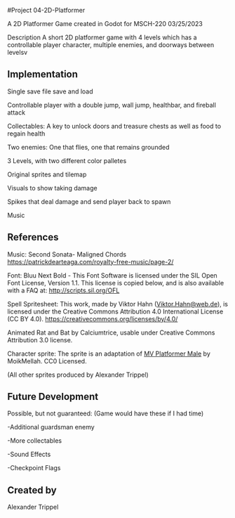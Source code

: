 #Project 04-2D-Platformer

A 2D Platformer Game created in Godot for MSCH-220
03/25/2023

Description
A short 2D platformer game with 4 levels which has a controllable player character, multiple enemies, and doorways between levelsv

## Implementation
Single save file save and load

Controllable player with a double jump, wall jump, healthbar, and fireball attack

Collectables: A key to unlock doors and treasure chests as well as food to regain health

Two enemies: One that flies, one that remains grounded

3 Levels, with two different color palletes

Original sprites and tilemap

Visuals to show taking damage

Spikes that deal damage and send player back to spawn

Music

## References
Music: Second Sonata- Maligned Chords https://patrickdearteaga.com/royalty-free-music/page-2/


Font: Bluu Next Bold - This Font Software is licensed under the SIL Open Font License, Version 1.1.
This license is copied below, and is also available with a FAQ at:
http://scripts.sil.org/OFL


Spell Spritesheet: This work, made by Viktor Hahn (Viktor.Hahn@web.de), is licensed under the Creative Commons Attribution 4.0 International License (CC BY 4.0). https://creativecommons.org/licenses/by/4.0/


Animated Rat and Bat by Calciumtrice, usable under Creative Commons Attribution 3.0 license.


Character sprite: The sprite is an adaptation of [MV Platformer Male](https://opengameart.org/content/mv-platformer-male-32x64) by MoikMellah. CC0 Licensed.


(All other sprites produced by Alexander Trippel)


## Future Development

Possible, but not guaranteed: (Game would have these if I had time)

-Additional guardsman enemy

-More collectables

-Sound Effects

-Checkpoint Flags

## Created by
Alexander Trippel
